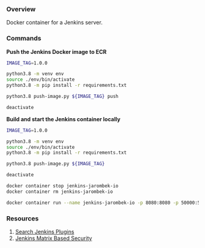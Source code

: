 ### Overview

Docker container for a Jenkins server.

### Commands

**Push the Jenkins Docker image to ECR**

```bash
IMAGE_TAG=1.0.0

python3.8 -m venv env
source ./env/bin/activate
python3.8 -m pip install -r requirements.txt

python3.8 push-image.py ${IMAGE_TAG} push

deactivate
```

**Build and start the Jenkins container locally**

```bash
IMAGE_TAG=1.0.0

python3.8 -m venv env
source ./env/bin/activate
python3.8 -m pip install -r requirements.txt

python3.8 push-image.py ${IMAGE_TAG}

deactivate

docker container stop jenkins-jarombek-io
docker container rm jenkins-jarombek-io

docker container run --name jenkins-jarombek-io -p 8080:8080 -p 50000:50000 jenkins-jarombek-io:latest
```

### Resources

1) [Search Jenkins Plugins](https://plugins.jenkins.io/)
2) [Jenkins Matrix Based Security](https://wiki.jenkins.io/display/JENKINS/Matrix-based+security)